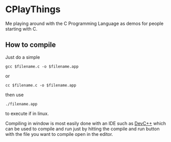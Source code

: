CPlayThings
===========

Me playing around with the C Programming Language as demos for people starting with C.

How to compile
--------------

Just do a simple

    gcc $filename.c -o $filename.app
    
or

    cc $filename.c -o $filename.app

then use

    ./filename.app

to execute if in linux.

Compiling in window is most easily done with an IDE such as [DevC++](http://www.bloodshed.net/devcpp.html) which can be used to compile and run just by hitting the compile and run button with the file you want to compile open in the editor.
